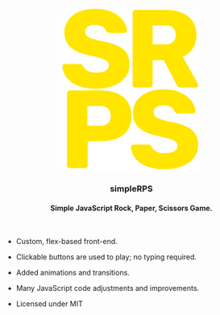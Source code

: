 <p align="center">
<img src="/favicon/srps-git-2.png" alt="srps logo">
</p>

<h3 align="center">simpleRPS</h3>
<h4 align="center">Simple JavaScript Rock, Paper, Scissors Game.</h4>

<Br/>

* Custom, flex-based front-end.
* Clickable buttons are used to play; no typing required.
* Added animations and transitions.
* Many JavaScript code adjustments and improvements.


* Licensed under MIT
